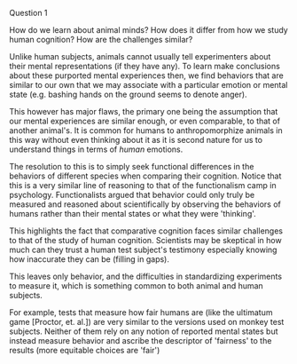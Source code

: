 Question 1

How do we learn about animal minds? How does it differ from how we study human cognition? How are the challenges similar?

Unlike human subjects, animals cannot usually tell experimenters about their mental representations (if they have any). To learn make conclusions about these purported mental experiences then, we find behaviors that are similar to our own that we may associate with a particular emotion or mental state (e.g. bashing hands on the ground seems to denote anger).

This however has major flaws, the primary one being the assumption that our mental experiences are similar enough, or even comparable, to that of another animal's. It is common for humans to anthropomorphize animals in this way without even thinking about it as it is second nature for us to understand things in terms of *human* emotions.

The resolution to this is to simply seek functional differences in the behaviors of different species when comparing their cognition. Notice that this is a very similar line of reasoning to that of the functionalism camp in psychology. Functionalists argued that behavior could only truly be measured and reasoned about scientifically by observing the behaviors of humans rather than their mental states or what they were 'thinking'.

This highlights the fact that comparative cognition faces similar challenges to that of the study of human cognition. Scientists may be skeptical in how much can they trust a human test subject's testimony especially knowing how inaccurate they can be (filling in gaps).

This leaves only behavior, and the difficulties in standardizing experiments to measure it, which is something common to both animal and human subjects.

For example, tests that measure how fair humans are (like the ultimatum game [Proctor, et. al.]) are very similar to the versions used on monkey test subjects. Neither of them rely on any notion of reported mental states but instead measure behavior and ascribe the descriptor of 'fairness' to the results (more equitable choices are 'fair')
